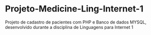 # Projeto-Medicine-Ling-Internet-1
Projeto de cadastro de pacientes com PHP e Banco de dados MYSQL, desenvolvido durante a disciplina de Linguagens para Internet 1
